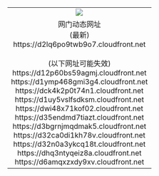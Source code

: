 ﻿<table>
  <tr></tr>
  <tr><td colspan=2 align=center><img src="https://d2lq6po9twb9o7.cloudfront.net/Up/oGate.jpg" /></td></tr>
  <tr><td colspan=2 align=center>网门动态网址<br/>(最新)
<br>https://d2lq6po9twb9o7.cloudfront.net
<br/><br/>(以下网址可能失效)
<br>https://d12p60bs59agmj.cloudfront.net
<br>https://d1ymp468gmi3g4.cloudfront.net
<br>https://dck4k2p0t74n1.cloudfront.net
<br>https://d1uy5vslfsdksm.cloudfront.net
<br>https://dwi48x71kof02.cloudfront.net
<br>https://d35endmd7tiazt.cloudfront.net
<br>https://d3bgrnjmqdmak5.cloudfront.net
<br>https://d32ca0di1kh78v.cloudfront.net
<br>https://d32n0a3ykcq18t.cloudfront.net
<br>https://dhq3ntyqeiz8a.cloudfront.net
<br>https://d6amqxzxdy9xv.cloudfront.net
    </td>
  </tr>
</table>
